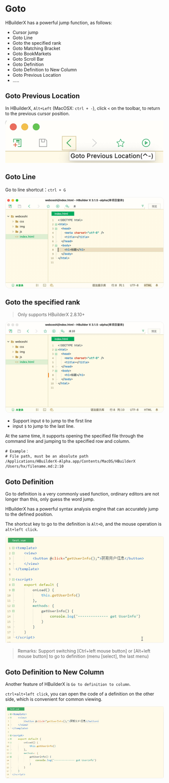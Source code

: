 # Goto

HBuilderX has a powerful jump function, as follows:

- Cursor jump
- Goto Line
- Goto the specified rank
- Goto Matching Bracket
- Goto BookMarkets
- Goto Scroll Bar
- Goto Definition
- Goto Definition to New Column
- Goto Previous Location
- .....

## Goto Previous Location

In HBuilderX, `Alt+Left` (MacOSX: `ctrl + -`), click `<` on the toolbar, to return to the previous cursor position.

<img src="/static/snapshots/tutorial/goto/Previous_Location_en.png" class="hd-img" />

## Goto Line

Go to line shortcut：`ctrl + G`

<img src="/static/snapshots/tutorial/goto_line.jpg" style="zoom: 50%;border:1px solid #eee;border-radius: 25px;" />

## Goto the specified rank

> Only supports HBuilderX 2.8.10+

<img src="/static/snapshots/tutorial/goto_lc.jpg" style="zoom: 50%;border:1px solid #eee;border-radius: 25px;" />

- Support input `0` to jump to the first line
- input `$` to jump to the last line.

At the same time, it supports opening the specified file through the command line and jumping to the specified row and column.

```
# Example：
# File path, must be an absolute path
/Applications/HBuilderX-Alpha.app/Contents/MacOS/HBuilderX /Users/hx/filename.md:2:10
```

## Goto Definition

Go to definition is a very commonly used function, ordinary editors are not longer than this, only guess the word jump.

HBuilderX has a powerful syntax analysis engine that can accurately jump to the defined position.

The shortcut key to go to the definition is `Alt+D`, and the mouse operation is `alt+left click`.

<img src="/static/snapshots/started_tutorial/3b6a921a9021ffa5ed54e7633afb7fd0.gif" style="zoom: 90%;border:1px solid #eee;border-radius: 5px;" />

> Remarks: Support switching [Ctrl+left mouse button] or [Alt+left mouse button] to go to definition (menu [select], the last menu)

## Goto Definition to New Column

Another feature of HBuilderX is `Go to definition to column`.

`ctrl+alt+left click`, you can open the code of a definition on the other side, which is convenient for common viewing.

<img src="/static/snapshots/started_tutorial/c75ed6bdd5b6c5a9b8c827b2ee1262a9.gif" style="zoom: 90%;border:1px solid #eee;border-radius: 5px;" />



